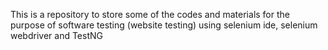 This is a repository to store some of the codes and materials for the purpose of software testing (website testing) using selenium ide, selenium webdriver and TestNG
